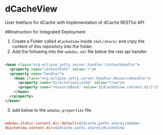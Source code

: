 # dCacheView
User Inteface for dCache with Implementation of dCache RESTful API

##Instruction for Integrated Deployment
1. Create a Folder called `dCacheView` inside `skel/share/` and copy the content of this repository into the folder.
2. Add the following into the `webdav.xml` file below the rest api handler
  ```xml
  
  <bean class="org.eclipse.jetty.server.handler.ContextHandler">
    <property name="contextPath" value="/"/>
    <property name="handler">
      <bean class="org.eclipse.jetty.server.handler.ResourceHandler">
        <property name="directoriesListed" value="true"/>
        <property name="resourceBase" value="${dCacheView.content.dir}"/>
      </bean>
    </property>
  </bean>
  
  ```
3. add below to the `webdav.properties` file
  ```INI

  webdav.static-content.dir.default=${dcache.paths.share}/webdav
  dCacheView.content.dir=${dcache.paths.share}/dCacheView
  
  ```

